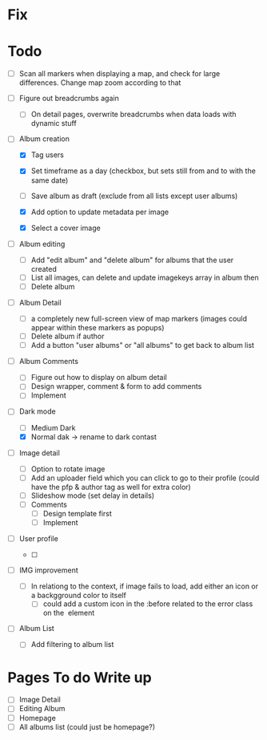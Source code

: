 # Fix

# Todo

- [ ] Scan all markers when displaying a map, and check for large differences. Change map zoom according to that

- [ ] Figure out breadcrumbs again

  - [ ] On detail pages, overwrite breadcrumbs when data loads with dynamic stuff

- [ ] Album creation

  - [x] Tag users
  - [x] Set timeframe as a day (checkbox, but sets still from and to with the same date)
  - [ ] Save album as draft (exclude from all lists except user albums)

  - [x] Add option to update metadata per image
  - [x] Select a cover image

- [ ] Album editing

  - [ ] Add "edit album" and "delete album" for albums that the user created
  - [ ] List all images, can delete and update imagekeys array in album then
  - [ ] Delete album

- [ ] Album Detail

  - [ ] a completely new full-screen view of map markers (images could appear within these markers as popups)
  - [ ] Delete album if author
  - [ ] Add a button "user albums" or "all albums" to get back to album list

- [ ] Album Comments

  - [ ] Figure out how to display on album detail
  - [ ] Design wrapper, comment & form to add comments
  - [ ] Implement

- [ ] Dark mode

  - [ ] Medium Dark
  - [x] Normal dak -> rename to dark contast

- [ ] Image detail

  - [ ] Option to rotate image
  - [ ] Add an uploader field which you can click to go to their profile (could have the pfp & author tag as well for extra color)
  - [ ] Slideshow mode (set delay in details)
  - [ ] Comments
    - [ ] Design template first
    - [ ] Implement

- [ ] User profile

  - [ ]

- [ ] IMG improvement

  - [ ] In relationg to the context, if image fails to load, add either an icon or a backgground color to itself
    - [ ] could add a custom icon in the :before related to the error class on the <img> element

- [ ] Album List
  - [ ] Add filtering to album list

# Pages To do Write up

- [ ] Image Detail
- [ ] Editing Album
- [ ] Homepage
- [ ] All albums list (could just be homepage?)
